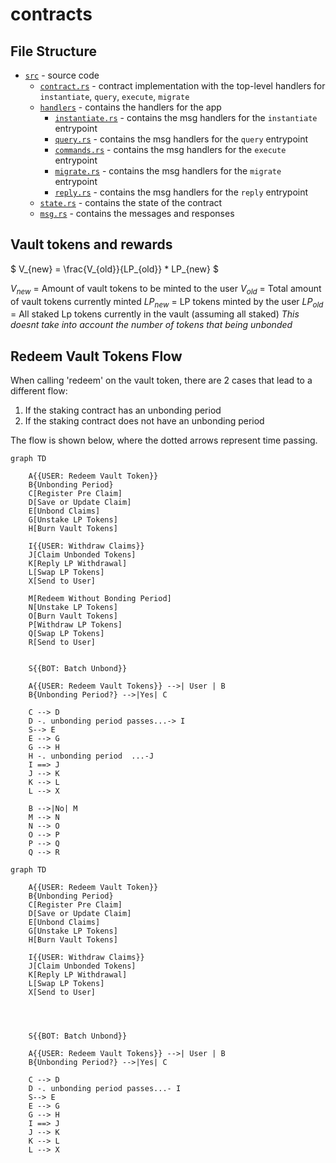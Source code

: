 # contracts

## File Structure
- [`src`](src) - source code
  - [`contract.rs`](src/contract.rs) - contract implementation with the top-level handlers for `instantiate`, `query`, `execute`, `migrate`
  - [`handlers`](src/handlers) - contains the handlers for the app
    - [`instantiate.rs`](src/handlers/instantiate.rs) - contains the msg handlers for the `instantiate` entrypoint
    - [`query.rs`](src/handlers/query.rs) - contains the msg handlers for the `query` entrypoint
    - [`commands.rs`](src/handlers/execute.rs) - contains the msg handlers for the `execute` entrypoint
    - [`migrate.rs`](src/handlers/migrate.rs) - contains the msg handlers for the `migrate` entrypoint
    - [`reply.rs`](src/handlers/reply.rs) - contains the msg handlers for the `reply` entrypoint
  - [`state.rs`](src/package/state.rs) - contains the state of the contract
  - [`msg.rs`](src/package/msg.rs) - contains the messages and responses


## Vault tokens and rewards

$ V_{new} = \frac{V_{old}}{LP_{old}} * LP_{new} $


$V_{new}$ = Amount of vault tokens to be minted to the user
$V_{old}$ = Total amount of vault tokens currently minted
$LP_{new}$ = LP tokens minted by the user 
$LP_{old}$ = All staked Lp tokens currently in the vault (assuming all staked)
*This doesnt take into account the number of tokens that being unbonded*



## Redeem Vault Tokens Flow

When calling 'redeem' on the vault token, there are 2 cases that lead to a different flow:

1. If the staking contract has an unbonding period
2. If the staking contract does not have an unbonding period

The flow is shown below, where the dotted arrows represent time passing.

```Mermaid
graph TD

    A{{USER: Redeem Vault Token}}
    B{Unbonding Period}
    C[Register Pre Claim]
    D[Save or Update Claim]
    E[Unbond Claims]
    G[Unstake LP Tokens]
    H[Burn Vault Tokens]

    I{{USER: Withdraw Claims}}
    J[Claim Unbonded Tokens]
    K[Reply LP Withdrawal]
    L[Swap LP Tokens]
    X[Send to User]

    M[Redeem Without Bonding Period]
    N[Unstake LP Tokens]
    O[Burn Vault Tokens]
    P[Withdraw LP Tokens]
    Q[Swap LP Tokens]
    R[Send to User]


    S{{BOT: Batch Unbond}}

    A{{USER: Redeem Vault Tokens}} -->| User | B
    B{Unbonding Period?} -->|Yes| C

    C --> D
    D -. unbonding period passes...-> I
    S--> E
    E --> G
    G --> H
    H -. unbonding period  ...-J
    I ==> J
    J --> K
    K --> L
    L --> X

    B -->|No| M
    M --> N
    N --> O
    O --> P
    P --> Q
    Q --> R
```
```Mermaid
graph TD

    A{{USER: Redeem Vault Token}}
    B{Unbonding Period}
    C[Register Pre Claim]
    D[Save or Update Claim]
    E[Unbond Claims]
    G[Unstake LP Tokens]
    H[Burn Vault Tokens]

    I{{USER: Withdraw Claims}}
    J[Claim Unbonded Tokens]
    K[Reply LP Withdrawal]
    L[Swap LP Tokens]
    X[Send to User]




    S{{BOT: Batch Unbond}}

    A{{USER: Redeem Vault Tokens}} -->| User | B
    B{Unbonding Period?} -->|Yes| C

    C --> D
    D -. unbonding period passes...- I
    S--> E
    E --> G
    G --> H
    I ==> J
    J --> K
    K --> L
    L --> X

```
